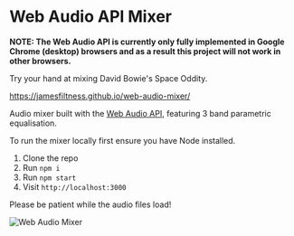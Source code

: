 # Web Audio API Mixer

__NOTE: The Web Audio API is currently only fully implemented in Google Chrome (desktop) browsers and as a result this project will not work in other browsers.__

Try your hand at mixing David Bowie's Space Oddity.

https://jamesfiltness.github.io/web-audio-mixer/

Audio mixer built with the [Web Audio API](https://developer.mozilla.org/en-US/docs/Web/API/Web_Audio_API), featuring 3 band parametric equalisation.

To run the mixer locally first ensure you have Node installed.

1. Clone the repo
2. Run `npm i`
3. Run `npm start`
4. Visit `http://localhost:3000`

Please be patient while the audio files load!

![Web Audio Mixer](/screenshot.png)
